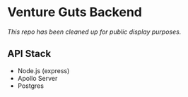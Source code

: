 # Venture Guts Backend

_This repo has been cleaned up for public display purposes._

## API Stack

- Node.js (express)
- Apollo Server
- Postgres
